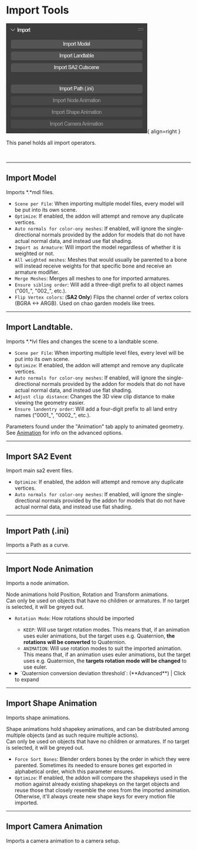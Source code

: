 # Import Tools
![Import Panel](../../../img/ui_toolsbar_tools_import.png){ align=right }

This panel holds all import operators.

<br clear="right"/>

---

## Import Model
Imports *.*mdl files.

- `Scene per File`: When importing multiple model files, every model will be put into its own scene.
- `Optimize`: If enabled, the addon will attempt and remove any duplicate vertices.
- `Auto normals for color-ony meshes`: If enabled, will ignore the single-directional normals provided by the addon for models that do not have actual normal data, and instead use flat shading.
- `Import as Armature`: Will import the model regardless of whether it is weighted or not.
- `All weighted meshes`: Meshes that would usually be parented to a bone will instead receive weights for that specific bone and receive an armature modifier.
- `Merge Meshes`: Merges all meshes to one for imported armatures.
- `Ensure sibling order`: Will add a three-digit prefix to all object names ("001_", "002_", etc.).
- `Flip Vertex colors`: (**SA2 Only**) Flips the channel order of vertex colors (BGRA <-> ARGB). Used on chao garden models like trees.

---

## Import Landtable.
Imports *.*lvl files and changes the scene to a landtable scene.

- `Scene per File`: When importing multiple level files, every level will be put into its own scene.
- `Optimize`: If enabled, the addon will attempt and remove any duplicate vertices.
- `Auto normals for color-ony meshes`: If enabled, will ignore the single-directional normals provided by the addon for models that do not have actual normal data, and instead use flat shading.
- `Adjust clip distance`: Changes the 3D view clip distance to make viewing the geometry easier.
- `Ensure landentry order`: Will add a four-digit prefix to all land entry names ("0001_", "0002_", etc.).

Parameters found under the "Animation" tab apply to animated geometry. See [Animation](#import-node-animation) for info on the advanced options.

---

## Import SA2 Event
Import main sa2 event files.

- `Optimize`: If enabled, the addon will attempt and remove any duplicate vertices.
- `Auto normals for color-ony meshes`: If enabled, will ignore the single-directional normals provided by the addon for models that do not have actual normal data, and instead use flat shading.

---

## Import Path (.ini)
Imports a Path as a curve.

---

## Import Node Animation
Imports a node animation.

Node animations hold Position, Rotation and Transform animations.
<br/>Can only be used on objects that have no children or armatures. If no target is selected, it will be greyed out.

- `Rotation Mode`: How rotations should be imported
	- `KEEP`: Will use target rotation modes. This means that, if an animation uses euler animations, but the target uses e.g. Quaternion, **the rotations will be converted** to Quaternion.
	- `ANIMATION`: Will use rotation modes to suit the imported animation. This means that, if an animation uses euler animations, but the target uses e.g. Quaternion, the **targets rotation mode will be changed** to use euler.
- <details markdown><summary>`Quaternion conversion deviation threshold`: (**Advanced**) | Click to expand</summary>
	- **Problem**: Importing Euler rotation keyframes to Quaternion objects/bones or vice versa.
	- **Solution**: Converting keyframes between quaternion and euler.
	- **The issues with that**: Quaternion conversions are inaccurate, as the interpolation between those types is not linear. This means we must Bake the interpolated values as keyframes before converting.
	- **How this parameter affects the conversion**: The minimum amount a keyframe must divert from its interpolated counterpart to remain. 0 keeps all keyframes.
	- **The standard value:** Usually, a value around 0.05 is enough and gets rid of most unnecessary keyframes.
	- **Example:**

		| ![](../../../img/animation_conversion_quat_threshold_og.png) | ![](../../../img/animation_conversion_quat_threshold_none.png)  |
		|---|---|
		| ![](../../../img/animation_conversion_quat_threshold_low.png) | ![](../../../img/animation_conversion_quat_threshold_high.png)  |

	</details>

---

## Import Shape Animation
Imports shape animations.

Shape animations hold shapekey animations, and can be distributed among multiple objects (and as such require multiple actions).
<br/>Can only be used on objects that have no children or armatures. If no target is selected, it will be greyed out.

- `Force Sort Bones`: Blender orders bones by the order in which they were parented. Sometimes its needed to ensure bones get exported in alphabetical order, which this parameter ensures.
- `Optimize`: If enabled, the addon will compare the shapekeys used in the motion against already existing shapekeys on the target objects and reuse those that closely resemble the ones from the imported animation. Otherwise, it'll always create new shape keys for every motion file imported.

---

## Import Camera Animation
Imports a camera animation to a camera setup.

